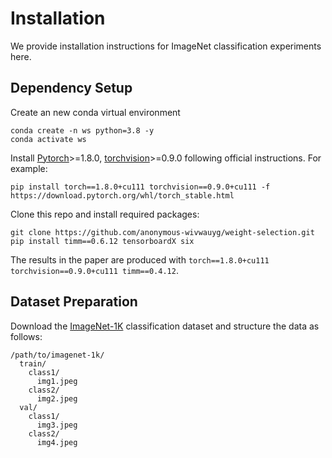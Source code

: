 # Installation

We provide installation instructions for ImageNet classification experiments here.

## Dependency Setup
Create an new conda virtual environment
```
conda create -n ws python=3.8 -y
conda activate ws
```

Install [Pytorch](https://pytorch.org/)>=1.8.0, [torchvision](https://pytorch.org/vision/stable/index.html)>=0.9.0 following official instructions. For example:
```
pip install torch==1.8.0+cu111 torchvision==0.9.0+cu111 -f https://download.pytorch.org/whl/torch_stable.html
```

Clone this repo and install required packages:
```
git clone https://github.com/anonymous-wivwauyg/weight-selection.git
pip install timm==0.6.12 tensorboardX six
```

The results in the paper are produced with `torch==1.8.0+cu111 torchvision==0.9.0+cu111 timm==0.4.12`.

## Dataset Preparation

Download the [ImageNet-1K](http://image-net.org/) classification dataset and structure the data as follows:
```
/path/to/imagenet-1k/
  train/
    class1/
      img1.jpeg
    class2/
      img2.jpeg
  val/
    class1/
      img3.jpeg
    class2/
      img4.jpeg
```
